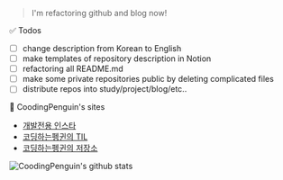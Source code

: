 > I'm refactoring github and blog now!

✅ Todos

- [ ] change description from Korean to English
- [ ] make templates of repository description in Notion
- [ ] refactoring all README.md
- [ ] make some private repositories public by deleting complicated files
- [ ] distribute repos into study/project/blog/etc..

🐧 CoodingPenguin's sites

- [개발전용 인스타](https://www.instagram.com/cooding_penguin/)
- [코딩하는펭귄의 TIL](https://bit.ly/cooding-penguin-til)
- [코딩하는펭귄의 저장소](https://cooding-penguin.netlify.app/)

![CoodingPenguin's github stats](https://github-readme-stats.vercel.app/api?username=coodingpenguin&bg_color=10002b,5a189a,e0aaff&title_color=fff&text_color=fff)
